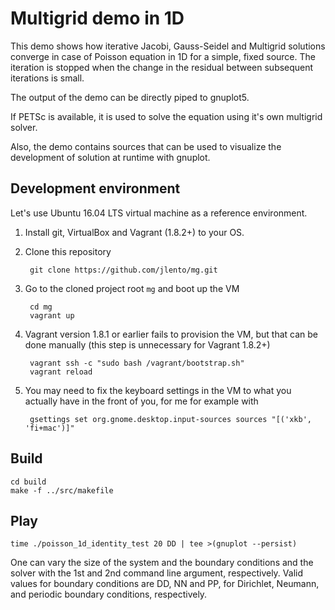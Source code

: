 Multigrid demo in 1D
====================

This demo shows how iterative Jacobi, Gauss-Seidel and Multigrid
solutions converge in case of Poisson equation in 1D for a simple,
fixed source. The iteration is stopped when the change in the residual
between subsequent iterations is small.

The output of the demo can be directly piped to gnuplot5.

If PETSc is available, it is used to solve the equation using
it's own multigrid solver.

Also, the demo contains sources that can be used to visualize the
development of solution at runtime with gnuplot.


Development environment
-----------------------

Let's use Ubuntu 16.04 LTS virtual machine as a reference environment.

1. Install git, VirtualBox and Vagrant (1.8.2+) to your OS.

2. Clone this repository

        git clone https://github.com/jlento/mg.git

3. Go to the cloned project root `mg` and boot up the VM

        cd mg
        vagrant up

4. Vagrant version 1.8.1 or earlier fails to provision the VM, but that
   can be done manually (this step is unnecessary for Vagrant 1.8.2+)

        vagrant ssh -c "sudo bash /vagrant/bootstrap.sh"
        vagrant reload

5. You may need to fix the keyboard settings in the VM to what you
   actually have in the front of you, for me for example with

        gsettings set org.gnome.desktop.input-sources sources "[('xkb', 'fi+mac')]"


Build
-----

    cd build
    make -f ../src/makefile


Play
----

    time ./poisson_1d_identity_test 20 DD | tee >(gnuplot --persist)

One can vary the size of the system and the boundary conditions and
the solver with the 1st and 2nd command line argument,
respectively. Valid values for boundary conditions are DD, NN and
PP, for Dirichlet, Neumann, and periodic boundary conditions,
respectively.
